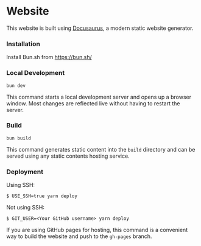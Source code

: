 # Website

This website is built using [Docusaurus](https://docusaurus.io/), a modern static website generator.

### Installation

Install Bun.sh from https://bun.sh/

### Local Development

```
bun dev
```

This command starts a local development server and opens up a browser window. Most changes are reflected live without having to restart the server.

### Build

```
bun build
```

This command generates static content into the `build` directory and can be served using any static contents hosting service.

### Deployment

Using SSH:

```
$ USE_SSH=true yarn deploy
```

Not using SSH:

```
$ GIT_USER=<Your GitHub username> yarn deploy
```

If you are using GitHub pages for hosting, this command is a convenient way to build the website and push to the `gh-pages` branch.
